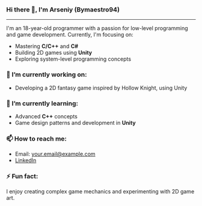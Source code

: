 ### Hi there 👋, I'm Arseniy (Bymaestro94)

---

I'm an 18-year-old programmer with a passion for low-level programming and game development. Currently, I'm focusing on:

- Mastering **C/C++** and **C#**
- Building 2D games using **Unity**
- Exploring system-level programming concepts

### 🔭 I’m currently working on:

- Developing a 2D fantasy game inspired by Hollow Knight, using Unity

### 🌱 I’m currently learning:

- Advanced **C++** concepts
- Game design patterns and development in **Unity**

### 📫 How to reach me:

- Email: [your.email@example.com](bymaestrowork94@@gmail.com)
- [LinkedIn](https://linkedin.com/in/yourprofile)

### ⚡ Fun fact:

I enjoy creating complex game mechanics and experimenting with 2D game art.
